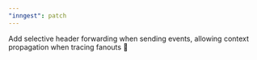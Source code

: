 ```yaml
---
"inngest": patch
---
```


Add selective header forwarding when sending events, allowing context propagation when tracing fanouts 👀
